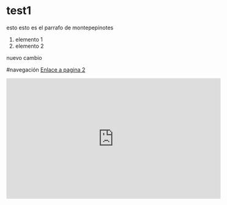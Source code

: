 # test1

esto esto es el parrafo de montepepinotes

1. elemento 1
2. elemento 2

nuevo cambio


#navegación
[Enlace a pagina 2](pagina2.md)


<iframe width="560" height="315" src="https://www.youtube.com/embed/_YEYHaCUQ8o" frameborder="0" allow="accelerometer; autoplay; clipboard-write; encrypted-media; gyroscope; picture-in-picture" allowfullscreen></iframe>
